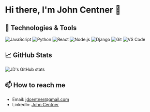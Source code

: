 # Hi there, I'm John Centner 👋

## 🔧 Technologies & Tools

![JavaScript](https://img.shields.io/badge/-JavaScript-333333?style=flat&logo=javascript)
![Python](https://img.shields.io/badge/-Python-333333?style=flat&logo=python)
![React](https://img.shields.io/badge/-React-333333?style=flat&logo=react)
![Node.js](https://img.shields.io/badge/-Node.js-333333?style=flat&logo=node.js)
![Django](https://img.shields.io/badge/-Django-333333?style=flat&logo=django)
![Git](https://img.shields.io/badge/-Git-333333?style=flat&logo=git)
![VS Code](https://img.shields.io/badge/-VS_Code-333333?style=flat&logo=visual-studio-code)

## 📈 GitHub Stats

![JD's GitHub stats](https://github-readme-stats.vercel.app/api?username=JDCentner&show_icons=true&theme=radical)

## 📫 How to reach me

- Email: [jdcentner@gmail.com](mailto:jdcentner@gmail.com)
- LinkedIn: [John Centner](https://www.linkedin.com/in/jdcentner/)

